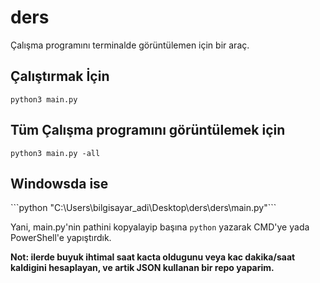 # ders

Çalışma programını terminalde görüntülemen için bir araç.

<h2>Çalıştırmak İçin</h2>

```python3 main.py```

<h2>Tüm Çalışma programını görüntülemek için</h2>

```python3 main.py -all```

<h2>Windowsda ise</h2>
```python "C:\Users\bilgisayar_adi\Desktop\ders\ders\main.py"```

Yani, main.py'nin pathini kopyalayip başına ```python``` yazarak CMD'ye yada PowerShell'e yapıştırdık.

**Not: ilerde buyuk ihtimal saat kacta oldugunu veya kac dakika/saat kaldigini hesaplayan, ve artik JSON kullanan bir repo yaparim.**

